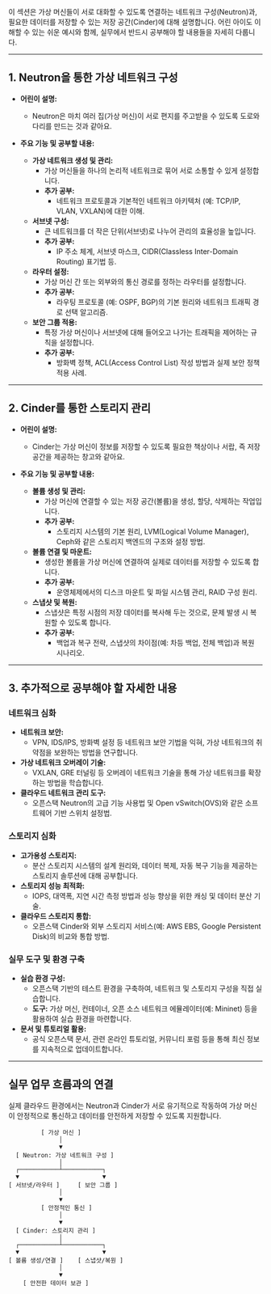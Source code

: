 이 섹션은 가상 머신들이 서로 대화할 수 있도록 연결하는 네트워크 구성(Neutron)과, 필요한 데이터를 저장할 수 있는 저장 공간(Cinder)에 대해 설명합니다. 어린 아이도 이해할 수 있는 쉬운 예시와 함께, 실무에서 반드시 공부해야 할 내용들을 자세히 다룹니다.

---

## 1. Neutron을 통한 가상 네트워크 구성

- **어린이 설명:**  
  - Neutron은 마치 여러 집(가상 머신)이 서로 편지를 주고받을 수 있도록 도로와 다리를 만드는 것과 같아요.

- **주요 기능 및 공부할 내용:**  
  - **가상 네트워크 생성 및 관리:**  
    - 가상 머신들을 하나의 논리적 네트워크로 묶어 서로 소통할 수 있게 설정합니다.
    - **추가 공부:**  
      - 네트워크 프로토콜과 기본적인 네트워크 아키텍처 (예: TCP/IP, VLAN, VXLAN)에 대한 이해.
  - **서브넷 구성:**  
    - 큰 네트워크를 더 작은 단위(서브넷)로 나누어 관리의 효율성을 높입니다.
    - **추가 공부:**  
      - IP 주소 체계, 서브넷 마스크, CIDR(Classless Inter-Domain Routing) 표기법 등.
  - **라우터 설정:**  
    - 가상 머신 간 또는 외부와의 통신 경로를 정하는 라우터를 설정합니다.
    - **추가 공부:**  
      - 라우팅 프로토콜 (예: OSPF, BGP)의 기본 원리와 네트워크 트래픽 경로 선택 알고리즘.
  - **보안 그룹 적용:**  
    - 특정 가상 머신이나 서브넷에 대해 들어오고 나가는 트래픽을 제어하는 규칙을 설정합니다.
    - **추가 공부:**  
      - 방화벽 정책, ACL(Access Control List) 작성 방법과 실제 보안 정책 적용 사례.

---

## 2. Cinder를 통한 스토리지 관리

- **어린이 설명:**  
  - Cinder는 가상 머신이 정보를 저장할 수 있도록 필요한 책상이나 서랍, 즉 저장 공간을 제공하는 창고와 같아요.

- **주요 기능 및 공부할 내용:**  
  - **볼륨 생성 및 관리:**  
    - 가상 머신에 연결할 수 있는 저장 공간(볼륨)을 생성, 할당, 삭제하는 작업입니다.
    - **추가 공부:**  
      - 스토리지 시스템의 기본 원리, LVM(Logical Volume Manager), Ceph와 같은 스토리지 백엔드의 구조와 설정 방법.
  - **볼륨 연결 및 마운트:**  
    - 생성한 볼륨을 가상 머신에 연결하여 실제로 데이터를 저장할 수 있도록 합니다.
    - **추가 공부:**  
      - 운영체제에서의 디스크 마운트 및 파일 시스템 관리, RAID 구성 원리.
  - **스냅샷 및 복원:**  
    - 스냅샷은 특정 시점의 저장 데이터를 복사해 두는 것으로, 문제 발생 시 복원할 수 있도록 합니다.
    - **추가 공부:**  
      - 백업과 복구 전략, 스냅샷의 차이점(예: 차등 백업, 전체 백업)과 복원 시나리오.

---

## 3. 추가적으로 공부해야 할 자세한 내용

### 네트워크 심화
- **네트워크 보안:**  
  - VPN, IDS/IPS, 방화벽 설정 등 네트워크 보안 기법을 익혀, 가상 네트워크의 취약점을 보완하는 방법을 연구합니다.
- **가상 네트워크 오버레이 기술:**  
  - VXLAN, GRE 터널링 등 오버레이 네트워크 기술을 통해 가상 네트워크를 확장하는 방법을 학습합니다.
- **클라우드 네트워크 관리 도구:**  
  - 오픈스택 Neutron의 고급 기능 사용법 및 Open vSwitch(OVS)와 같은 소프트웨어 기반 스위치 설정법.

### 스토리지 심화
- **고가용성 스토리지:**  
  - 분산 스토리지 시스템의 설계 원리와, 데이터 복제, 자동 복구 기능을 제공하는 스토리지 솔루션에 대해 공부합니다.
- **스토리지 성능 최적화:**  
  - IOPS, 대역폭, 지연 시간 측정 방법과 성능 향상을 위한 캐싱 및 데이터 분산 기술.
- **클라우드 스토리지 통합:**  
  - 오픈스택 Cinder와 외부 스토리지 서비스(예: AWS EBS, Google Persistent Disk)의 비교와 통합 방법.

### 실무 도구 및 환경 구축
- **실습 환경 구성:**  
  - 오픈스택 기반의 테스트 환경을 구축하여, 네트워크 및 스토리지 구성을 직접 실습합니다.
  - **도구:** 가상 머신, 컨테이너, 오픈 소스 네트워크 에뮬레이터(예: Mininet) 등을 활용하여 실습 환경을 마련합니다.
- **문서 및 튜토리얼 활용:**  
  - 공식 오픈스택 문서, 관련 온라인 튜토리얼, 커뮤니티 포럼 등을 통해 최신 정보를 지속적으로 업데이트합니다.

---

## 실무 업무 흐름과의 연결

실제 클라우드 환경에서는 Neutron과 Cinder가 서로 유기적으로 작동하여 가상 머신이 안정적으로 통신하고 데이터를 안전하게 저장할 수 있도록 지원합니다.

```ascii
         [ 가상 머신 ]
              │
              ▼
  [ Neutron: 가상 네트워크 구성 ]
              │
  ┌───────────┴───────────┐
  ▼                       ▼
[ 서브넷/라우터 ]     [ 보안 그룹 ]
              │
              ▼
         [ 안정적인 통신 ]
              │
              ▼
  [ Cinder: 스토리지 관리 ]
              │
  ┌───────────┴───────────┐
  ▼                       ▼
[ 볼륨 생성/연결 ]    [ 스냅샷/복원 ]
              │
              ▼
    [ 안전한 데이터 보관 ]
```
